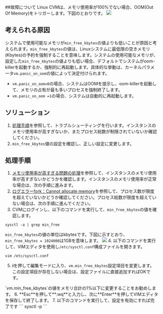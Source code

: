 ##故障について
Linux CVMは、メモリ使用率が100%でない場合、OOM(Out Of Memory)をトリガーします。下図のとおりです。
![](https://main.qcloudimg.com/raw/72cbd63ac445a1caa8d82fa1e55ba5a5.png)

## 考えられる原因
システムで使用可能なメモリが`min_free_kbytes`の値よりも低いことが原因と考えられます。`min_free_kbytes`の値は、Linuxシステムに最低限の空きメモリ(Kbytes)の予約を強制することを意味します。システムの使用可能なメモリが、設定した`min_free_kbytes`の値よりも低い場合、デフォルトでシステムがoom-killerを起動するか、強制的に再起動します。具体的な挙動は、カーネルパラメータ`vm.panic_on_oom`の値によって決定付けられます。
 - `vm.panic_on_oom=0`の場合、システムはOOMを提示し、oom-killerを起動して、メモリの占有が最も多いプロセスを強制終了します。
 - `vm.panic_on_oom =1`の場合、システムは自動的に再起動します。

## ソリューション
1. [処理手順](#ProcessingSteps)を参照して、トラブルシューティングを行います。インスタンスのメモリ使用率が高すぎないか、またプロセス総数が制限されていないか確認してください。
2. `min_free_kbytes`値の設定を確認し、正しい設定に変更します。


## 処理手順[](id:ProcessingSteps)
1. [メモリ使用率が高すぎる問題の処理](https://intl.cloud.tencent.com/document/product/213/40501)を参照して、インスタンスのメモリ使用率が高すぎないかどうかを確認します。インスタンスのメモリ使用率が正常な場合は、次の手順に進みます。
2. [ログエラーfork：Cannot allocate memory](https://intl.cloud.tencent.com/document/product/213/40502)を参照して、プロセス数が限度を超えていないかどうか確認してください。プロセス総数が限度を超えていない場合は、次の手順に進んでください。
3. CVMにログインし、以下のコマンドを実行して、`min_free_kbytes`の値を確認します。
```
sysctl -a | grep min_free
```
`min_free_kbytes`の値の単位はkbytesです。下図に示すとおり、`min_free_kbytes = 1024000`は1GBを意味します。
![](https://main.qcloudimg.com/raw/18ac6c04962abfbf67132eab1a604167.png)
4. 以下のコマンドを実行して、VIMエディタを使用し`/etc/sysctl.conf`構成ファイルを開きます。
```
vim /etc/sysctl.conf
```
5. **i**を押して編集モードに入り、`vm.min_free_kbytes`設定項目を変更します。この設定項目が存在しない場合は、設定ファイルに直接追加すればOKです。
<dx-alert infotype="explain" title="">
`vm.min_free_kbytes`の値をメモリ合計の1%以下に変更することをお勧めします。
</dx-alert>
6. **Esc**を押して**:wq**と入力し、次に**Enter**を押してVIMエディタを保存して終了します。
7. 以下のコマンドを実行して、設定を有効にすれば完了です
```
sysctl -p
```

